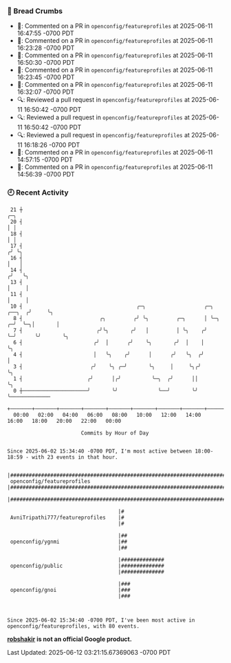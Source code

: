 ### 🍞 Bread Crumbs

 * 💬: Commented on a PR in  `openconfig/featureprofiles` at 2025-06-11 16:47:55 -0700 PDT
 * 💬: Commented on a PR in  `openconfig/featureprofiles` at 2025-06-11 16:23:28 -0700 PDT
 * 💬: Commented on a PR in  `openconfig/featureprofiles` at 2025-06-11 16:50:30 -0700 PDT
 * 💬: Commented on a PR in  `openconfig/featureprofiles` at 2025-06-11 16:23:45 -0700 PDT
 * 💬: Commented on a PR in  `openconfig/featureprofiles` at 2025-06-11 16:32:07 -0700 PDT
 * 🔍: Reviewed a pull request in  `openconfig/featureprofiles` at 2025-06-11 16:50:42 -0700 PDT
 * 🔍: Reviewed a pull request in  `openconfig/featureprofiles` at 2025-06-11 16:50:42 -0700 PDT
 * 🔍: Reviewed a pull request in  `openconfig/featureprofiles` at 2025-06-11 16:18:26 -0700 PDT
 * 💬: Commented on a PR in  `openconfig/featureprofiles` at 2025-06-11 14:57:15 -0700 PDT
 * 💬: Commented on a PR in  `openconfig/featureprofiles` at 2025-06-11 14:56:39 -0700 PDT

### 🕘 Recent Activity
```
 21 ┼                                                                            ╭─╮
 20 ┤                                                                            │ │
 18 ┤                                                                            │ │
 17 ┤                                                                           ╭╯ ╰╮
 16 ┤                                                                           │   │
 14 ┤                                                                          ╭╯   ╰╮
 13 ┤                                                                          │     │
 11 ┤                                                                          │     │
 10 ┤                                     ╭─╮                   ╭─╮     ╭──╮  ╭╯     ╰╮
  8 ┤                         ╭╮         ╭╯ ╰╮         ╭─╮      │ ╰─╮ ╭─╯  ╰─╮│       │
  7 ┤                        ╭╯╰╮       ╭╯   │         │ ╰╮    ╭╯   ╰─╯      ╰╯       ╰╮
  6 ┤                       ╭╯  │      ╭╯    ╰╮       ╭╯  │    │                       ╰╮
  4 ┤                       │   ╰╮    ╭╯      │      ╭╯   ╰╮  ╭╯                        │
  3 ┤                      ╭╯    ╰╮ ╭─╯       ╰╮     │     ╰╮╭╯                         ╰╮
  1 ┤                     ╭╯      │╭╯          ╰─╮  ╭╯      ││                           ╰╮
  0 ┼─────────────────────╯       ╰╯             ╰──╯       ╰╯                            ╰─────────────
    +───────+───────+───────+───────+───────+───────+───────+───────+───────+───────+───────+───────+────
  00:00   02:00   04:00   06:00   08:00   10:00   12:00   14:00   16:00   18:00   20:00   22:00   00:00   

						Commits by Hour of Day


Since 2025-06-02 15:34:40 -0700 PDT, I'm most active between 18:00-18:59 - with 23 events in that hour.

```



```
                                    |################################################################################
 openconfig/featureprofiles         |################################################################################
                                    |################################################################################

                                    |#
 AvniTripathi777/featureprofiles    |#
                                    |#

                                    |##
 openconfig/ygnmi                   |##
                                    |##

                                    |##############
 openconfig/public                  |##############
                                    |##############

                                    |###
 openconfig/gnoi                    |###
                                    |###



Since 2025-06-02 15:34:40 -0700 PDT, I've been most active in openconfig/featureprofiles, with 80 events.

```
**[robshakir](mailto:robjs@google.com) is not an official Google product.**  


Last Updated: 2025-06-12 03:21:15.67369063 -0700 PDT
